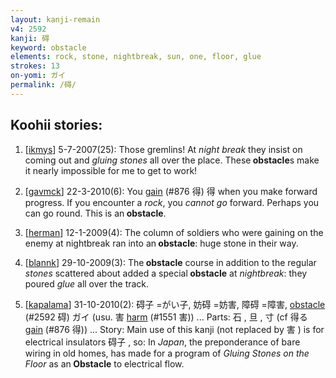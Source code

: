 ```yaml
---
layout: kanji-remain
v4: 2592
kanji: 碍
keyword: obstacle
elements: rock, stone, nightbreak, sun, one, floor, glue
strokes: 13
on-yomi: ガイ
permalink: /碍/
---
```


## Koohii stories: 

1) [<a href="http://kanji.koohii.com/profile/ikmys">ikmys</a>] 5-7-2007(25): Those gremlins! At <em>night break</em> they insist on coming out and <em>gluing</em> <em>stones</em> all over the place. These<strong> obstacle</strong>s make it nearly impossible for me to get to work!

2) [<a href="http://kanji.koohii.com/profile/gavmck">gavmck</a>] 22-3-2010(6): You <a href="../v4/876.html">gain</a> (#876 得) 得 when you make forward progress. If you encounter a <em>rock</em>, you <em>cannot go</em> forward. Perhaps you can go round. This is an<strong> obstacle</strong>.

3) [<a href="http://kanji.koohii.com/profile/herman">herman</a>] 12-1-2009(4): The column of soldiers who were gaining on the enemy at nightbreak ran into an<strong> obstacle</strong>: huge stone in their way.

4) [<a href="http://kanji.koohii.com/profile/blannk">blannk</a>] 29-10-2009(3): The<strong> obstacle</strong> course in addition to the regular <em>stones</em> scattered about added a special<strong> obstacle</strong> at <em>nightbreak</em>: they poured <em>glue</em> all over the track.

5) [<a href="http://kanji.koohii.com/profile/kapalama">kapalama</a>] 31-10-2010(2): 碍子 =がい子, 妨碍 =妨害, 障碍 =障害, <a href="../v4/2592.html">obstacle</a> (#2592 碍) ガイ (usu. 害 <a href="../v4/1551.html">harm</a> (#1551 害)) ... Parts: 石 , 旦 , 寸 (cf 得る <a href="../v4/876.html">gain</a> (#876 得)) ... Story: Main use of this kanji (not replaced by 害 ) is for electrical insulators 碍子 , so: In <em>Japan</em>, the preponderance of bare wiring in old homes, has made for a program of <em>Gluing Stones on the Floor</em> as an<strong> Obstacle</strong> to electrical flow.

